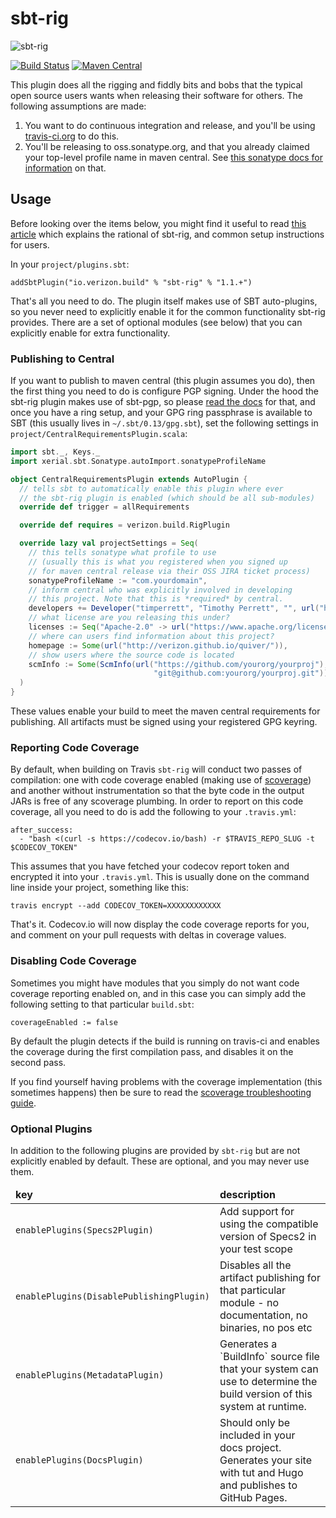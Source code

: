 # sbt-rig

![sbt-rig](docs/img/logo.png)

[![Build Status](https://travis-ci.org/Verizon/sbt-rig.svg?branch=master)](https://travis-ci.org/Verizon/sbt-rig)
[![Maven Central](https://maven-badges.herokuapp.com/maven-central/io.verizon.build/sbt-rig/badge.svg)](https://maven-badges.herokuapp.com/maven-central/io.verizon.build/sbt-rig)

This plugin does all the rigging and fiddly bits and bobs that the typical open source users wants when releasing their software for others. The following assumptions are made:

1. You want to do continuous integration and release, and you'll be using [travis-ci.org](https://travis-ci.org) to do this.
1. You'll be releasing to oss.sonatype.org, and that you already claimed your top-level profile name in maven central. See [this sonatype docs for information](http://central.sonatype.org/pages/ossrh-guide.html) on that.

## Usage

Before looking over the items below, you might find it useful to read [this article](http://timperrett.com/2016/10/02/continuous-delivery-for-scala-with-travisci/) which explains the rational of sbt-rig, and common setup instructions for users.

In your `project/plugins.sbt`:

```
addSbtPlugin("io.verizon.build" % "sbt-rig" % "1.1.+")
```

That's all you need to do. The plugin itself makes use of SBT auto-plugins, so you never need to explicitly enable it for the common functionality sbt-rig provides. There are a set of optional modules (see below) that you can explicitly enable for extra functionality.

### Publishing to Central

If you want to publish to maven central (this plugin assumes you do), then the first thing you need to do is configure PGP signing. Under the hood the sbt-rig plugin makes use of sbt-pgp, so please [read the docs](http://www.scala-sbt.org/sbt-pgp/) for that, and once you have a ring setup, and your GPG ring passphrase is available to SBT (this usually lives in `~/.sbt/0.13/gpg.sbt`), set the following settings in `project/CentralRequirementsPlugin.scala`:

```scala
import sbt._, Keys._
import xerial.sbt.Sonatype.autoImport.sonatypeProfileName

object CentralRequirementsPlugin extends AutoPlugin {
  // tells sbt to automatically enable this plugin where ever
  // the sbt-rig plugin is enabled (which should be all sub-modules)
  override def trigger = allRequirements

  override def requires = verizon.build.RigPlugin

  override lazy val projectSettings = Seq(
    // this tells sonatype what profile to use
    // (usually this is what you registered when you signed up
    // for maven central release via their OSS JIRA ticket process)
    sonatypeProfileName := "com.yourdomain",
    // inform central who was explicitly involved in developing
    // this project. Note that this is *required* by central.
    developers += Developer("timperrett", "Timothy Perrett", "", url("http://github.com/timperrett")),
    // what license are you releasing this under?
    licenses := Seq("Apache-2.0" -> url("https://www.apache.org/licenses/LICENSE-2.0.html")),
    // where can users find information about this project?
    homepage := Some(url("http://verizon.github.io/quiver/")),
    // show users where the source code is located
    scmInfo := Some(ScmInfo(url("https://github.com/yourorg/yourproj"),
                                "git@github.com:yourorg/yourproj.git"))
  )
}
```

These values enable your build to meet the maven central requirements for publishing. All artifacts must be signed using your registered GPG keyring.

### Reporting Code Coverage

By default, when building on Travis `sbt-rig` will conduct two passes of compilation: one with code coverage enabled (making use of [scoverage](https://github.com/scoverage/sbt-scoverage)) and another without instrumentation so that the byte code in the output JARs is free of any scoverage plumbing. In order to report on this code coverage, all you need to do is add the following to your `.travis.yml`:

```
after_success:
  - "bash <(curl -s https://codecov.io/bash) -r $TRAVIS_REPO_SLUG -t $CODECOV_TOKEN"

```

This assumes that you have fetched your codecov report token and encrypted it into your `.travis.yml`. This is usually done on the command line inside your project, something like this:

```
travis encrypt --add CODECOV_TOKEN=XXXXXXXXXXXX
```

That's it. Codecov.io will now display the code coverage reports for you, and comment on your pull requests with deltas in coverage values.

### Disabling Code Coverage

Sometimes you might have modules that you simply do not want code coverage reporting enabled on, and in this case you can simply add the following setting to that particular `build.sbt`:

```
coverageEnabled := false
```

By default the plugin detects if the build is running on travis-ci and enables the coverage during the first compilation pass, and disables it on the second pass.

If you find yourself having problems with the coverage implementation (this sometimes happens) then be sure to read the [scoverage troubleshooting guide](https://github.com/scoverage/sbt-scoverage#exclude-classes-and-packages).

### Optional Plugins

In addition to the following plugins are provided by `sbt-rig` but are not explicitly enabled by default. These are optional, and you may never use them.

<table>
  <thead>
    <tr>
      <td><strong>key</strong></td>
      <td><strong>description</strong></td>
    </tr>
  </thead>
  <tbody>
    <tr>
      <td><code>enablePlugins(Specs2Plugin)</code></td>
      <td>Add support for using the compatible version of Specs2 in your test scope</td>
    </tr>
    <tr>
      <td><code>enablePlugins(DisablePublishingPlugin)</code></td>
      <td>Disables all the artifact publishing for that particular module - no documentation, no binaries, no pos etc</td>
    </tr>
    <tr>
      <td><code>enablePlugins(MetadataPlugin)</code></td>
      <td>Generates a `BuildInfo` source file that your system can use to determine the build version of this system at runtime.</td>
    </tr>
    <tr>
      <td><code>enablePlugins(DocsPlugin)</code></td>
      <td>Should only be included in your docs project.  Generates your site with tut and Hugo and publishes to GitHub Pages.</td>
    </tr>
  </tbody>
</table>

